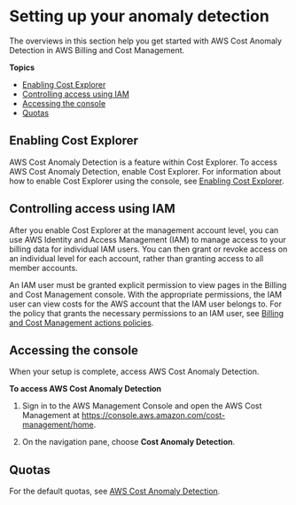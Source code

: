 # Setting up your anomaly detection<a name="settingup-ad"></a>

The overviews in this section help you get started with AWS Cost Anomaly Detection in AWS Billing and Cost Management\.

**Topics**
+ [Enabling Cost Explorer](#enable-ce-ad)
+ [Controlling access using IAM](#access-iam-ad)
+ [Accessing the console](#access-ad)
+ [Quotas](#limits-ad-section)

## Enabling Cost Explorer<a name="enable-ce-ad"></a>

AWS Cost Anomaly Detection is a feature within Cost Explorer\. To access AWS Cost Anomaly Detection, enable Cost Explorer\. For information about how to enable Cost Explorer using the console, see [Enabling Cost Explorer](ce-enable.md)\.

## Controlling access using IAM<a name="access-iam-ad"></a>

After you enable Cost Explorer at the management account level, you can use AWS Identity and Access Management \(IAM\) to manage access to your billing data for individual IAM users\. You can then grant or revoke access on an individual level for each account, rather than granting access to all member accounts\.

An IAM user must be granted explicit permission to view pages in the Billing and Cost Management console\. With the appropriate permissions, the IAM user can view costs for the AWS account that the IAM user belongs to\. For the policy that grants the necessary permissions to an IAM user, see [Billing and Cost Management actions policies](billing-permissions-ref.md#user-permissions)\. 

## Accessing the console<a name="access-ad"></a>

When your setup is complete, access AWS Cost Anomaly Detection\.<a name="access-ad-process"></a>

**To access AWS Cost Anomaly Detection**

1. Sign in to the AWS Management Console and open the AWS Cost Management at [https://console\.aws\.amazon\.com/cost\-management/home](https://console.aws.amazon.com/cost-management/home)\.

1. On the navigation pane, choose **Cost Anomaly Detection**\.

## Quotas<a name="limits-ad-section"></a>

For the default quotas, see [AWS Cost Anomaly Detection](billing-limits.md#limits-ad)\.